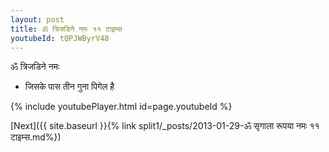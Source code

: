 ```yaml
---
layout: post
title: ॐ त्रिजडिने नमः ११ टाइम्स
youtubeId: tQPJWByrV48
---
```

 
 
 ॐ त्रिजडिने नमः  
 
 -  जिसके पास तीन गुना पिगेल है 
 
  
 
  
 
 
 
 
 
 


{% include youtubePlayer.html id=page.youtubeId %}
 
[Next]({{ site.baseurl }}{% link  split1/_posts/2013-01-29-ॐ सृगाला रूपया नमः ११ टाइम्स.md%})
 
